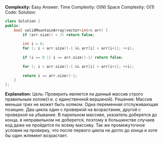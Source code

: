**Complexity:** Easy
Answer:
	Time Complexity: O(N)
	Space Complexity: O(1)
Code:
Solution:
```cpp
class Solution {
public:
	bool validMountainArray(vector<int>& arr) {
		if (arr.size() < 3) return false;
		  
		int i = 0;
		for (; i < arr.size()-1 && arr[i] < arr[i+1]; ++i);
		  
		if (i == 0 || i == arr.size()-1) return false;
		  
		for (; i < arr.size()-1 && arr[i] > arr[i+1]; ++i);
		  
		return i == arr.size()-1;
	}
};
```
**Explanation:**
	Цель: Проверить является ли данный массив строго правильным холом(т.е. с единственной вершиной).
	Решение: Массив меньше трех не может быть холмом. Одна переменная отслуживающая позицию. Два цикла один с проверкой на возрастание, другой с проверкой на убывание. В парильном массиве, указатель доберется до конца, в неправильном не доберется, поэтому в большинстве случаев код даже не пройдется по всему массиву. Так же промежуточное условие на проверку, что после первого цикла не догло до конца и хотя бы один жлемент возрастает.
